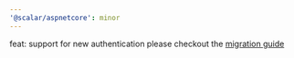 ```yaml
---
'@scalar/aspnetcore': minor
---
```


feat: support for new authentication please checkout the [migration guide](https://github.com/scalar/scalar/discussions/5468)
